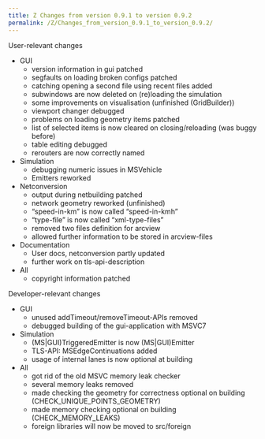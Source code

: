 ```yaml
---
title: Z Changes from version 0.9.1 to version 0.9.2
permalink: /Z/Changes_from_version_0.9.1_to_version_0.9.2/
---
```


User-relevant changes

-   GUI
    -   version information in gui patched
    -   segfaults on loading broken configs patched
    -   catching opening a second file using recent files added
    -   subwindows are now deleted on (re)loading the simulation
    -   some improvements on visualisation (unfinished (GridBuilder))
    -   viewport changer debugged
    -   problems on loading geometry items patched
    -   list of selected items is now cleared on closing/reloading (was buggy before)
    -   table editing debugged
    -   rerouters are now correctly named
-   Simulation
    -   debugging numeric issues in MSVehicle
    -   Emitters reworked
-   Netconversion
    -   output during netbuilding patched
    -   network geometry reworked (unfinished)
    -   “speed-in-km” is now called “speed-in-kmh”
    -   “type-file” is now called “xml-type-files”
    -   removed two files definition for arcview
    -   allowed further information to be stored in arcview-files
-   Documentation
    -   User docs, netconversion partly updated
    -   further work on tls-api-description
-   All
    -   copyright information patched

Developer-relevant changes

-   GUI
    -   unused addTimeout/removeTimeout-APIs removed
    -   debugged building of the gui-application with MSVC7
-   Simulation
    -   (MS|GUI)TriggeredEmitter is now (MS|GUI)Emitter
    -   TLS-API: MSEdgeContinuations added
    -   usage of internal lanes is now optional at building
-   All
    -   got rid of the old MSVC memory leak checker
    -   several memory leaks removed
    -   made checking the geometry for correctness optional on building (CHECK_UNIQUE_POINTS_GEOMETRY)
    -   made memory checking optional on building (CHECK_MEMORY_LEAKS)
    -   foreign libraries will now be moved to src/foreign
